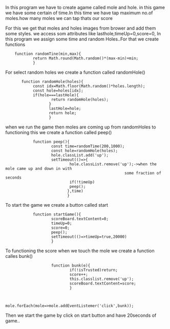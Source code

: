 In this program we have to create agame called mole and hole.
in this game we have some certain of time.In this time we have tap maximum no.of moles.how many moles we
can tap thats our score

For this we get that moles and holes images from brower and add them some styles.
we access som attributes like lasthole,timeUp=0,score=0,
In this program we assign some time and random Holes..For that we create functions

        function randomTine(min,max){
                return Math.round(Math.random()*(max-min)+min;
                }
                
For select random holes we create a function called randomHole()
           
           function randomHole(holes){
                const idx=Math.floor(Math.random()*holes.length);
                const hole=holes[idx];
                if(hole===lastHole){
                        return randomHole(holes);
                       }
                       lastHole=hole;
                       return hole;
                       }
   
  when we run the game then moles are coming up from randomHoles to functioning this we create a 
  function called peep()
  
                function peep(){
                        const time=randomTime(200,1000);
                        const hole=randomHole(holes);
                        hole.classList.add('up');
                        setTimeout(()=>{
                                hole.classList.remove('up');->when the mole came up and down in with 
                                                        some fraction of seconds
                                if(!timeUp)
                                peep();
                               },time)
                               }
                               
 To start the game we create a button called start
 
                function startGame(){
                        scoreBoard.textContent=0;
                        timeUp=0;
                        score=0;
                        peep();
                        setTimeout(()=>timeUp=true,20000)
                        }
                        
  To functioning the score when we touch the mole we create a function calles bunk()
                        
                        function bunk(e){
                                if(!isTrusted)return;
                                score++;
                                this.classlist.remove('up');
                                scoreBoard.textContent=score;
                                }
                         
                         
                       mole.forEach(mole=>mole.addEventListemer('click',bunk));
                       
 Then we start the game by click on start button and have 20seconds of game..

